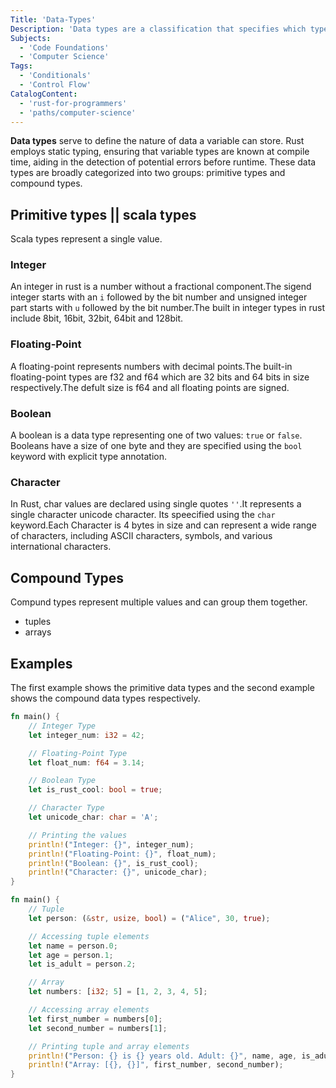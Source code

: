 ```yaml
---
Title: 'Data-Types'
Description: 'Data types are a classification that specifies which type of value a variable can hold and which operations can be performed on that variable.'
Subjects:
  - 'Code Foundations'
  - 'Computer Science'
Tags:
  - 'Conditionals'
  - 'Control Flow'
CatalogContent:
  - 'rust-for-programmers'
  - 'paths/computer-science'
---
```


**Data types** serve to define the nature of data a variable can store. Rust employs static typing, ensuring that variable types are known at compile time, aiding in the detection of potential errors before runtime. These data types are broadly categorized into two groups: primitive types and compound types.

## Primitive types || scala types

Scala types represent a single value.

### Integer

An integer in rust is a number without a fractional component.The sigend integer starts with an `i` followed by the bit number and unsigned integer part starts with `u` followed by the bit number.The built in integer types in rust include 8bit, 16bit, 32bit, 64bit and 128bit.

### Floating-Point

A floating-point represents numbers with decimal points.The built-in floating-point types are f32 and f64 which are 32 bits and 64 bits in size respectively.The defult size is f64 and all floating points are signed.

### Boolean

A boolean is a data type representing one of two values: `true` or `false`. Booleans have a size of one byte and they are specified using the `bool` keyword with explicit type annotation.

### Character

In Rust, char values are declared using single quotes `''`.It represents a single character unicode character. Its speecified using the `char` keyword.Each Character is 4 bytes in size and can represent a wide range of characters, including ASCII characters, symbols, and various international characters.

## Compound Types

Compund types represent multiple values and can group them together.

- tuples
- arrays

## Examples

The first example shows the primitive data types and the second example shows the compound data types respectively.

```rust
fn main() {
    // Integer Type
    let integer_num: i32 = 42;

    // Floating-Point Type
    let float_num: f64 = 3.14;

    // Boolean Type
    let is_rust_cool: bool = true;

    // Character Type
    let unicode_char: char = 'A';

    // Printing the values
    println!("Integer: {}", integer_num);
    println!("Floating-Point: {}", float_num);
    println!("Boolean: {}", is_rust_cool);
    println!("Character: {}", unicode_char);
}

```

```rust
fn main() {
    // Tuple
    let person: (&str, usize, bool) = ("Alice", 30, true);

    // Accessing tuple elements
    let name = person.0;
    let age = person.1;
    let is_adult = person.2;

    // Array
    let numbers: [i32; 5] = [1, 2, 3, 4, 5];

    // Accessing array elements
    let first_number = numbers[0];
    let second_number = numbers[1];

    // Printing tuple and array elements
    println!("Person: {} is {} years old. Adult: {}", name, age, is_adult);
    println!("Array: [{}, {}]", first_number, second_number);
}
```
